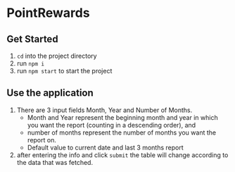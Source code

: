 # PointRewards
## Get Started
1. `cd` into the project directory
2. run `npm i`
3. run `npm start` to start the project


## Use the application
1. There are 3 input fields Month, Year and Number of Months. 
    - Month and Year represent the beginning month and year in which you want the report (counting in a descending order), and 
    - number of months represent the number of months you want the report on. 
    - Default value to current date and last 3 months report
2. after entering the info and click `submit` the table will change according to the data that was fetched. 